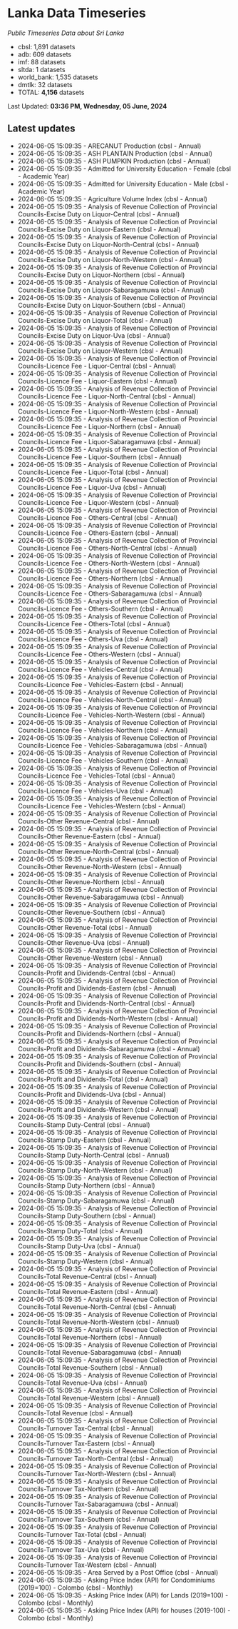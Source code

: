 # Lanka Data Timeseries
*Public Timeseries Data about Sri Lanka*

* cbsl: 1,891 datasets
* adb: 609 datasets
* imf: 88 datasets
* sltda: 1 datasets
* world_bank: 1,535 datasets
* dmtlk: 32 datasets
* TOTAL: **4,156** datasets

Last Updated: **03:36 PM, Wednesday, 05 June, 2024**

## Latest updates

* 2024-06-05 15:09:35 - ARECANUT Production (cbsl - Annual)
* 2024-06-05 15:09:35 - ASH PLANTAIN Production (cbsl - Annual)
* 2024-06-05 15:09:35 - ASH PUMPKIN Production (cbsl - Annual)
* 2024-06-05 15:09:35 - Admitted for University Education - Female (cbsl - Academic Year)
* 2024-06-05 15:09:35 - Admitted for University Education - Male (cbsl - Academic Year)
* 2024-06-05 15:09:35 - Agriculture Volume Index (cbsl - Annual)
* 2024-06-05 15:09:35 - Analysis of Revenue Collection of Provincial Councils-Excise Duty on Liquor-Central (cbsl - Annual)
* 2024-06-05 15:09:35 - Analysis of Revenue Collection of Provincial Councils-Excise Duty on Liquor-Eastern (cbsl - Annual)
* 2024-06-05 15:09:35 - Analysis of Revenue Collection of Provincial Councils-Excise Duty on Liquor-North-Central (cbsl - Annual)
* 2024-06-05 15:09:35 - Analysis of Revenue Collection of Provincial Councils-Excise Duty on Liquor-North-Western (cbsl - Annual)
* 2024-06-05 15:09:35 - Analysis of Revenue Collection of Provincial Councils-Excise Duty on Liquor-Northern (cbsl - Annual)
* 2024-06-05 15:09:35 - Analysis of Revenue Collection of Provincial Councils-Excise Duty on Liquor-Sabaragamuwa (cbsl - Annual)
* 2024-06-05 15:09:35 - Analysis of Revenue Collection of Provincial Councils-Excise Duty on Liquor-Southern (cbsl - Annual)
* 2024-06-05 15:09:35 - Analysis of Revenue Collection of Provincial Councils-Excise Duty on Liquor-Total (cbsl - Annual)
* 2024-06-05 15:09:35 - Analysis of Revenue Collection of Provincial Councils-Excise Duty on Liquor-Uva (cbsl - Annual)
* 2024-06-05 15:09:35 - Analysis of Revenue Collection of Provincial Councils-Excise Duty on Liquor-Western (cbsl - Annual)
* 2024-06-05 15:09:35 - Analysis of Revenue Collection of Provincial Councils-Licence Fee - Liquor-Central (cbsl - Annual)
* 2024-06-05 15:09:35 - Analysis of Revenue Collection of Provincial Councils-Licence Fee - Liquor-Eastern (cbsl - Annual)
* 2024-06-05 15:09:35 - Analysis of Revenue Collection of Provincial Councils-Licence Fee - Liquor-North-Central (cbsl - Annual)
* 2024-06-05 15:09:35 - Analysis of Revenue Collection of Provincial Councils-Licence Fee - Liquor-North-Western (cbsl - Annual)
* 2024-06-05 15:09:35 - Analysis of Revenue Collection of Provincial Councils-Licence Fee - Liquor-Northern (cbsl - Annual)
* 2024-06-05 15:09:35 - Analysis of Revenue Collection of Provincial Councils-Licence Fee - Liquor-Sabaragamuwa (cbsl - Annual)
* 2024-06-05 15:09:35 - Analysis of Revenue Collection of Provincial Councils-Licence Fee - Liquor-Southern (cbsl - Annual)
* 2024-06-05 15:09:35 - Analysis of Revenue Collection of Provincial Councils-Licence Fee - Liquor-Total (cbsl - Annual)
* 2024-06-05 15:09:35 - Analysis of Revenue Collection of Provincial Councils-Licence Fee - Liquor-Uva (cbsl - Annual)
* 2024-06-05 15:09:35 - Analysis of Revenue Collection of Provincial Councils-Licence Fee - Liquor-Western (cbsl - Annual)
* 2024-06-05 15:09:35 - Analysis of Revenue Collection of Provincial Councils-Licence Fee - Others-Central (cbsl - Annual)
* 2024-06-05 15:09:35 - Analysis of Revenue Collection of Provincial Councils-Licence Fee - Others-Eastern (cbsl - Annual)
* 2024-06-05 15:09:35 - Analysis of Revenue Collection of Provincial Councils-Licence Fee - Others-North-Central (cbsl - Annual)
* 2024-06-05 15:09:35 - Analysis of Revenue Collection of Provincial Councils-Licence Fee - Others-North-Western (cbsl - Annual)
* 2024-06-05 15:09:35 - Analysis of Revenue Collection of Provincial Councils-Licence Fee - Others-Northern (cbsl - Annual)
* 2024-06-05 15:09:35 - Analysis of Revenue Collection of Provincial Councils-Licence Fee - Others-Sabaragamuwa (cbsl - Annual)
* 2024-06-05 15:09:35 - Analysis of Revenue Collection of Provincial Councils-Licence Fee - Others-Southern (cbsl - Annual)
* 2024-06-05 15:09:35 - Analysis of Revenue Collection of Provincial Councils-Licence Fee - Others-Total (cbsl - Annual)
* 2024-06-05 15:09:35 - Analysis of Revenue Collection of Provincial Councils-Licence Fee - Others-Uva (cbsl - Annual)
* 2024-06-05 15:09:35 - Analysis of Revenue Collection of Provincial Councils-Licence Fee - Others-Western (cbsl - Annual)
* 2024-06-05 15:09:35 - Analysis of Revenue Collection of Provincial Councils-Licence Fee - Vehicles-Central (cbsl - Annual)
* 2024-06-05 15:09:35 - Analysis of Revenue Collection of Provincial Councils-Licence Fee - Vehicles-Eastern (cbsl - Annual)
* 2024-06-05 15:09:35 - Analysis of Revenue Collection of Provincial Councils-Licence Fee - Vehicles-North-Central (cbsl - Annual)
* 2024-06-05 15:09:35 - Analysis of Revenue Collection of Provincial Councils-Licence Fee - Vehicles-North-Western (cbsl - Annual)
* 2024-06-05 15:09:35 - Analysis of Revenue Collection of Provincial Councils-Licence Fee - Vehicles-Northern (cbsl - Annual)
* 2024-06-05 15:09:35 - Analysis of Revenue Collection of Provincial Councils-Licence Fee - Vehicles-Sabaragamuwa (cbsl - Annual)
* 2024-06-05 15:09:35 - Analysis of Revenue Collection of Provincial Councils-Licence Fee - Vehicles-Southern (cbsl - Annual)
* 2024-06-05 15:09:35 - Analysis of Revenue Collection of Provincial Councils-Licence Fee - Vehicles-Total (cbsl - Annual)
* 2024-06-05 15:09:35 - Analysis of Revenue Collection of Provincial Councils-Licence Fee - Vehicles-Uva (cbsl - Annual)
* 2024-06-05 15:09:35 - Analysis of Revenue Collection of Provincial Councils-Licence Fee - Vehicles-Western (cbsl - Annual)
* 2024-06-05 15:09:35 - Analysis of Revenue Collection of Provincial Councils-Other Revenue-Central (cbsl - Annual)
* 2024-06-05 15:09:35 - Analysis of Revenue Collection of Provincial Councils-Other Revenue-Eastern (cbsl - Annual)
* 2024-06-05 15:09:35 - Analysis of Revenue Collection of Provincial Councils-Other Revenue-North-Central (cbsl - Annual)
* 2024-06-05 15:09:35 - Analysis of Revenue Collection of Provincial Councils-Other Revenue-North-Western (cbsl - Annual)
* 2024-06-05 15:09:35 - Analysis of Revenue Collection of Provincial Councils-Other Revenue-Northern (cbsl - Annual)
* 2024-06-05 15:09:35 - Analysis of Revenue Collection of Provincial Councils-Other Revenue-Sabaragamuwa (cbsl - Annual)
* 2024-06-05 15:09:35 - Analysis of Revenue Collection of Provincial Councils-Other Revenue-Southern (cbsl - Annual)
* 2024-06-05 15:09:35 - Analysis of Revenue Collection of Provincial Councils-Other Revenue-Total (cbsl - Annual)
* 2024-06-05 15:09:35 - Analysis of Revenue Collection of Provincial Councils-Other Revenue-Uva (cbsl - Annual)
* 2024-06-05 15:09:35 - Analysis of Revenue Collection of Provincial Councils-Other Revenue-Western (cbsl - Annual)
* 2024-06-05 15:09:35 - Analysis of Revenue Collection of Provincial Councils-Profit and Dividends-Central (cbsl - Annual)
* 2024-06-05 15:09:35 - Analysis of Revenue Collection of Provincial Councils-Profit and Dividends-Eastern (cbsl - Annual)
* 2024-06-05 15:09:35 - Analysis of Revenue Collection of Provincial Councils-Profit and Dividends-North-Central (cbsl - Annual)
* 2024-06-05 15:09:35 - Analysis of Revenue Collection of Provincial Councils-Profit and Dividends-North-Western (cbsl - Annual)
* 2024-06-05 15:09:35 - Analysis of Revenue Collection of Provincial Councils-Profit and Dividends-Northern (cbsl - Annual)
* 2024-06-05 15:09:35 - Analysis of Revenue Collection of Provincial Councils-Profit and Dividends-Sabaragamuwa (cbsl - Annual)
* 2024-06-05 15:09:35 - Analysis of Revenue Collection of Provincial Councils-Profit and Dividends-Southern (cbsl - Annual)
* 2024-06-05 15:09:35 - Analysis of Revenue Collection of Provincial Councils-Profit and Dividends-Total (cbsl - Annual)
* 2024-06-05 15:09:35 - Analysis of Revenue Collection of Provincial Councils-Profit and Dividends-Uva (cbsl - Annual)
* 2024-06-05 15:09:35 - Analysis of Revenue Collection of Provincial Councils-Profit and Dividends-Western (cbsl - Annual)
* 2024-06-05 15:09:35 - Analysis of Revenue Collection of Provincial Councils-Stamp Duty-Central (cbsl - Annual)
* 2024-06-05 15:09:35 - Analysis of Revenue Collection of Provincial Councils-Stamp Duty-Eastern (cbsl - Annual)
* 2024-06-05 15:09:35 - Analysis of Revenue Collection of Provincial Councils-Stamp Duty-North-Central (cbsl - Annual)
* 2024-06-05 15:09:35 - Analysis of Revenue Collection of Provincial Councils-Stamp Duty-North-Western (cbsl - Annual)
* 2024-06-05 15:09:35 - Analysis of Revenue Collection of Provincial Councils-Stamp Duty-Northern (cbsl - Annual)
* 2024-06-05 15:09:35 - Analysis of Revenue Collection of Provincial Councils-Stamp Duty-Sabaragamuwa (cbsl - Annual)
* 2024-06-05 15:09:35 - Analysis of Revenue Collection of Provincial Councils-Stamp Duty-Southern (cbsl - Annual)
* 2024-06-05 15:09:35 - Analysis of Revenue Collection of Provincial Councils-Stamp Duty-Total (cbsl - Annual)
* 2024-06-05 15:09:35 - Analysis of Revenue Collection of Provincial Councils-Stamp Duty-Uva (cbsl - Annual)
* 2024-06-05 15:09:35 - Analysis of Revenue Collection of Provincial Councils-Stamp Duty-Western (cbsl - Annual)
* 2024-06-05 15:09:35 - Analysis of Revenue Collection of Provincial Councils-Total Revenue-Central (cbsl - Annual)
* 2024-06-05 15:09:35 - Analysis of Revenue Collection of Provincial Councils-Total Revenue-Eastern (cbsl - Annual)
* 2024-06-05 15:09:35 - Analysis of Revenue Collection of Provincial Councils-Total Revenue-North-Central (cbsl - Annual)
* 2024-06-05 15:09:35 - Analysis of Revenue Collection of Provincial Councils-Total Revenue-North-Western (cbsl - Annual)
* 2024-06-05 15:09:35 - Analysis of Revenue Collection of Provincial Councils-Total Revenue-Northern (cbsl - Annual)
* 2024-06-05 15:09:35 - Analysis of Revenue Collection of Provincial Councils-Total Revenue-Sabaragamuwa (cbsl - Annual)
* 2024-06-05 15:09:35 - Analysis of Revenue Collection of Provincial Councils-Total Revenue-Southern (cbsl - Annual)
* 2024-06-05 15:09:35 - Analysis of Revenue Collection of Provincial Councils-Total Revenue-Uva (cbsl - Annual)
* 2024-06-05 15:09:35 - Analysis of Revenue Collection of Provincial Councils-Total Revenue-Western (cbsl - Annual)
* 2024-06-05 15:09:35 - Analysis of Revenue Collection of Provincial Councils-Total Revenue (cbsl - Annual)
* 2024-06-05 15:09:35 - Analysis of Revenue Collection of Provincial Councils-Turnover Tax-Central (cbsl - Annual)
* 2024-06-05 15:09:35 - Analysis of Revenue Collection of Provincial Councils-Turnover Tax-Eastern (cbsl - Annual)
* 2024-06-05 15:09:35 - Analysis of Revenue Collection of Provincial Councils-Turnover Tax-North-Central (cbsl - Annual)
* 2024-06-05 15:09:35 - Analysis of Revenue Collection of Provincial Councils-Turnover Tax-North-Western (cbsl - Annual)
* 2024-06-05 15:09:35 - Analysis of Revenue Collection of Provincial Councils-Turnover Tax-Northern (cbsl - Annual)
* 2024-06-05 15:09:35 - Analysis of Revenue Collection of Provincial Councils-Turnover Tax-Sabaragamuwa (cbsl - Annual)
* 2024-06-05 15:09:35 - Analysis of Revenue Collection of Provincial Councils-Turnover Tax-Southern (cbsl - Annual)
* 2024-06-05 15:09:35 - Analysis of Revenue Collection of Provincial Councils-Turnover Tax-Total (cbsl - Annual)
* 2024-06-05 15:09:35 - Analysis of Revenue Collection of Provincial Councils-Turnover Tax-Uva (cbsl - Annual)
* 2024-06-05 15:09:35 - Analysis of Revenue Collection of Provincial Councils-Turnover Tax-Western (cbsl - Annual)
* 2024-06-05 15:09:35 - Area Served by a Post Office (cbsl - Annual)
* 2024-06-05 15:09:35 - Asking Price Index (API) for Condominiums (2019=100) - Colombo (cbsl - Monthly)
* 2024-06-05 15:09:35 - Asking Price Index (API) for Lands (2019=100) - Colombo (cbsl - Monthly)
* 2024-06-05 15:09:35 - Asking Price Index (API) for houses (2019-100) - Colombo (cbsl - Monthly)